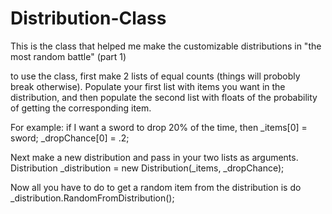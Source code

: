 # Distribution-Class
This is the class that helped me make the customizable distributions in "the most random battle" (part 1)

to use the class, first make 2 lists of equal counts (things will probobly break otherwise). Populate your first list with items you want in the distribution, and then populate the second list with floats of the probability of getting the corresponding item. 

For example:
if I want a sword to drop 20% of the time, then
_items[0] = sword;
_dropChance[0] = .2;

Next make a new distribution and pass in your two lists as arguments.
Distribution<Item> _distribution = new Distribution<Item>(_items, _dropChance);

Now all you have to do to get a random item from the distribution is do
_distribution.RandomFromDistribution();
